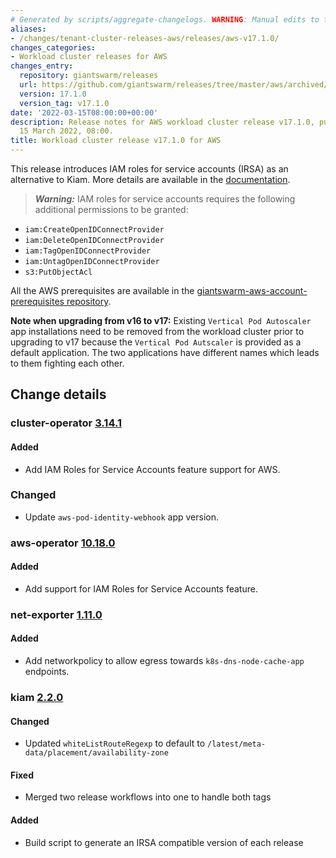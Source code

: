 ```yaml
---
# Generated by scripts/aggregate-changelogs. WARNING: Manual edits to this files will be overwritten.
aliases:
- /changes/tenant-cluster-releases-aws/releases/aws-v17.1.0/
changes_categories:
- Workload cluster releases for AWS
changes_entry:
  repository: giantswarm/releases
  url: https://github.com/giantswarm/releases/tree/master/aws/archived/v17.1.0
  version: 17.1.0
  version_tag: v17.1.0
date: '2022-03-15T08:00:00+00:00'
description: Release notes for AWS workload cluster release v17.1.0, published on
  15 March 2022, 08:00.
title: Workload cluster release v17.1.0 for AWS
---
```


This release introduces IAM roles for service accounts (IRSA) as an alternative to Kiam. More details are available in the [documentation](https://docs.giantswarm.io/advanced/access-management/iam-roles-for-service-accounts/).

> **_Warning:_** IAM roles for service accounts requires the following additional permissions to be granted:
- `iam:CreateOpenIDConnectProvider`
- `iam:DeleteOpenIDConnectProvider`
- `iam:TagOpenIDConnectProvider`
- `iam:UntagOpenIDConnectProvider`
- `s3:PutObjectAcl`

All the AWS prerequisites are available in the [giantswarm-aws-account-prerequisites repository](https://github.com/giantswarm/giantswarm-aws-account-prerequisites).

**Note when upgrading from v16 to v17:** Existing `Vertical Pod Autoscaler` app installations need to be removed from the workload cluster prior to upgrading to v17 because the `Vertical Pod Autscaler` is provided as a default application. The two applications have different names which leads to them fighting each other.


## Change details


### cluster-operator [3.14.1](https://github.com/giantswarm/cluster-operator/releases/tag/v3.14.1)

#### Added
- Add IAM Roles for Service Accounts feature support for AWS.

### Changed
- Update `aws-pod-identity-webhook` app version.



### aws-operator [10.18.0](https://github.com/giantswarm/aws-operator/releases/tag/v10.18.0)

#### Added
- Add support for IAM Roles for Service Accounts feature.



### net-exporter [1.11.0](https://github.com/giantswarm/net-exporter/releases/tag/v1.11.0)

#### Added
- Add networkpolicy to allow egress towards `k8s-dns-node-cache-app` endpoints.



### kiam [2.2.0](https://github.com/giantswarm/kiam-app/releases/tag/v2.2.0)

#### Changed
- Updated `whiteListRouteRegexp` to default to `/latest/meta-data/placement/availability-zone`

#### Fixed
- Merged two release workflows into one to handle both tags

#### Added
- Build script to generate an IRSA compatible version of each release
